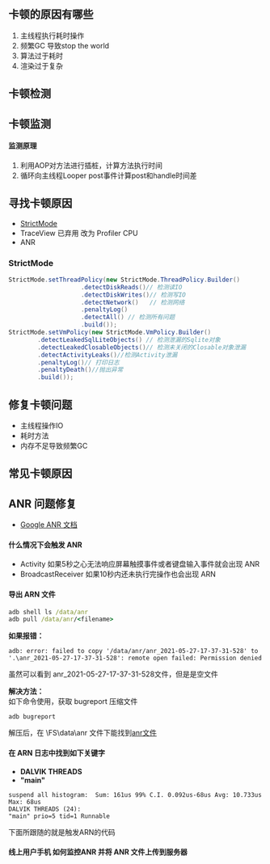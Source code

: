 
## 卡顿的原因有哪些
1. 主线程执行耗时操作
2. 频繁GC 导致stop the world
3. 算法过于耗时
4. 渲染过于复杂

## 卡顿检测
## 卡顿监测
#### 监测原理
1. 利用AOP对方法进行插桩，计算方法执行时间
2. 循环向主线程Looper post事件计算post和handle时间差

## 寻找卡顿原因
* [StrictMode](https://blog.csdn.net/weixin_40763897/article/details/89018306)
* TraceView 已弃用 改为 Profiler CPU
* ANR

### StrictMode

```java
StrictMode.setThreadPolicy(new StrictMode.ThreadPolicy.Builder()
                    .detectDiskReads()// 检测读IO
                    .detectDiskWrites()// 检测写IO
                    .detectNetwork()   // 检测网络
                    .penaltyLog()
                    .detectAll() // 检测所有问题
                    .build());
StrictMode.setVmPolicy(new StrictMode.VmPolicy.Builder()
        .detectLeakedSqlLiteObjects() // 检测泄漏的Sqlite对象
        .detectLeakedClosableObjects()// 检测未关闭的Closable对象泄漏
        .detectActivityLeaks()//检测Activity泄漏
        .penaltyLog()// 打印日志
        .penaltyDeath()//抛出异常
        .build());

```

## 修复卡顿问题

* 主线程操作IO
* 耗时方法
* 内存不足导致频繁GC

## 常见卡顿原因
## ANR 问题修复 
* [Google ANR 文档](https://developer.android.com/topic/performance/vitals/anr)

#### 什么情况下会触发 ANR
* Activity 如果5秒之心无法响应屏幕触摸事件或者键盘输入事件就会出现 ANR
* BroadcastReceiver 如果10秒内还未执行完操作也会出现 ARN
  
#### 导出 ARN 文件
```cmd
adb shell ls /data/anr
adb pull /data/anr/<filename>
```
**如果报错：** 
```
adb: error: failed to copy '/data/anr/anr_2021-05-27-17-37-31-528' to '.\anr_2021-05-27-17-37-31-528': remote open failed: Permission denied
```
虽然可以看到 anr_2021-05-27-17-37-31-528文件，但是是空文件

**解决方法：**  
如下命令使用，获取 bugreport 压缩文件
```
adb bugreport
```
解压后，在 \FS\data\anr 文件下能找到[anr文件](https://github.com/ooftf/ooftf.github.io/blob/master/res/anr_2021-05-27-17-46-43-661?raw=true)

#### 在 ARN 日志中找到如下关键字
* **DALVIK THREADS**
* **"main"**
```
suspend all histogram:	Sum: 161us 99% C.I. 0.092us-68us Avg: 10.733us Max: 68us
DALVIK THREADS (24):
"main" prio=5 tid=1 Runnable
``` 
下面所跟随的就是触发ARN的代码


#### 线上用户手机 如何监控ANR 并将 ANR 文件上传到服务器
                                                                                                                                                                                                                                                                         